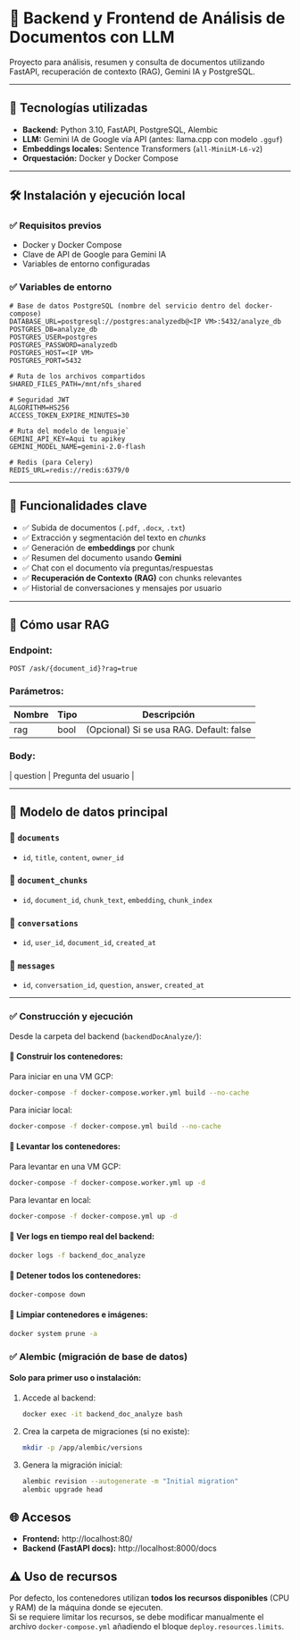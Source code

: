 
# 📄 Backend y Frontend de Análisis de Documentos con LLM

Proyecto para análisis, resumen y consulta de documentos utilizando FastAPI, recuperación de contexto (RAG), Gemini IA y PostgreSQL.

---

## 🚀 Tecnologías utilizadas

- **Backend:** Python 3.10, FastAPI, PostgreSQL, Alembic
- **LLM:** Gemini IA de Google vía API (antes: llama.cpp con modelo `.gguf`)
- **Embeddings locales:** Sentence Transformers (`all-MiniLM-L6-v2`)
- **Orquestación:** Docker y Docker Compose

---

## 🛠️ Instalación y ejecución local

### ✅ Requisitos previos

- Docker y Docker Compose
- Clave de API de Google para Gemini IA
- Variables de entorno configuradas

### ✅ Variables de entorno

```env
# Base de datos PostgreSQL (nombre del servicio dentro del docker-compose)
DATABASE_URL=postgresql://postgres:analyzedb@<IP VM>:5432/analyze_db
POSTGRES_DB=analyze_db
POSTGRES_USER=postgres
POSTGRES_PASSWORD=analyzedb
POSTGRES_HOST=<IP VM>
POSTGRES_PORT=5432

# Ruta de los archivos compartidos
SHARED_FILES_PATH=/mnt/nfs_shared

# Seguridad JWT
ALGORITHM=HS256
ACCESS_TOKEN_EXPIRE_MINUTES=30

# Ruta del modelo de lenguaje`
GEMINI_API_KEY=Aqui tu apikey
GEMINI_MODEL_NAME=gemini-2.0-flash

# Redis (para Celery)
REDIS_URL=redis://redis:6379/0
```

---

## 🧠 Funcionalidades clave

- ✅ Subida de documentos (`.pdf`, `.docx`, `.txt`)
- ✅ Extracción y segmentación del texto en *chunks*
- ✅ Generación de **embeddings** por chunk
- ✅ Resumen del documento usando **Gemini**
- ✅ Chat con el documento vía preguntas/respuestas
- ✅ **Recuperación de Contexto (RAG)** con chunks relevantes
- ✅ Historial de conversaciones y mensajes por usuario

---

## 📌 Cómo usar RAG

### Endpoint:
`POST /ask/{document_id}?rag=true`

### Parámetros:

| Nombre    | Tipo   | Descripción                                 |
|-----------|--------|---------------------------------------------|
| rag       | bool   | (Opcional) Si se usa RAG. Default: false    |

### Body:

| question  | Pregunta del usuario                        |

---

## 🧱 Modelo de datos principal

### 📄 `documents`
- `id`, `title`, `content`, `owner_id`

### 🧩 `document_chunks`
- `id`, `document_id`, `chunk_text`, `embedding`, `chunk_index`

### 💬 `conversations`
- `id`, `user_id`, `document_id`, `created_at`

### 💭 `messages`
- `id`, `conversation_id`, `question`, `answer`, `created_at`

---

### ✅ Construcción y ejecución

Desde la carpeta del backend (`backendDocAnalyze/`):

#### 🔹 Construir los contenedores:

Para iniciar en una VM GCP: 

```bash
docker-compose -f docker-compose.worker.yml build --no-cache
```
Para iniciar local:

```bash
docker-compose -f docker-compose.yml build --no-cache
```

#### 🔹 Levantar los contenedores:

Para levantar en una VM GCP:

```bash
docker-compose -f docker-compose.worker.yml up -d
```

Para levantar en local:

```bash
docker-compose -f docker-compose.yml up -d
```

#### 🔹 Ver logs en tiempo real del backend:
```bash
docker logs -f backend_doc_analyze
```

#### 🔹 Detener todos los contenedores:
```bash
docker-compose down
```

#### 🔹 Limpiar contenedores e imágenes:
```bash
docker system prune -a
```


### ✅ Alembic (migración de base de datos)

#### Solo para primer uso o instalación:

1. Accede al backend:
    ```bash
    docker exec -it backend_doc_analyze bash
    ```

2. Crea la carpeta de migraciones (si no existe):
    ```bash
    mkdir -p /app/alembic/versions
    ```

3. Genera la migración inicial:
    ```bash
    alembic revision --autogenerate -m "Initial migration"
    alembic upgrade head
    ```

## 🌐 Accesos

- **Frontend:** http://localhost:80/
- **Backend (FastAPI docs):** http://localhost:8000/docs

## ⚠️ Uso de recursos

Por defecto, los contenedores utilizan **todos los recursos disponibles** (CPU y RAM) de la máquina donde se ejecuten.  
Si se requiere limitar los recursos, se debe modificar manualmente el archivo `docker-compose.yml` añadiendo el bloque `deploy.resources.limits`.